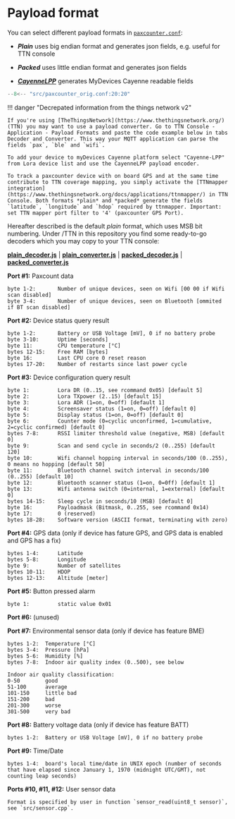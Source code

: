 
# Payload format

You can select different payload formats in [`paxcounter.conf`](https://github.com/cyberman54/ESP32-Paxcounter/blob/master/src/paxcounter_orig.conf):

- ***Plain*** uses big endian format and generates json fields, e.g. useful for TTN console

- ***Packed*** uses little endian format and generates json fields

- [***CayenneLPP***](https://developers.mydevices.com/cayenne/docs/lora/#lora-cayenne-low-power-payload) generates MyDevices Cayenne readable fields


```c linenums="20" title="src/paxcounter_orig.conf"
--8<-- "src/paxcounter_orig.conf:20:20"
```


!!! danger "Decrepated information from the things network v2"

	If you're using [TheThingsNetwork](https://www.thethingsnetwork.org/) (TTN) you may want to use a payload converter. Go to TTN Console - Application - Payload Formats and paste the code example below in tabs Decoder and Converter. This way your MQTT application can parse the fields `pax`, `ble` and `wifi`.

	To add your device to myDevices Cayenne platform select "Cayenne-LPP" from Lora device list and use the CayenneLPP payload encoder.

	To track a paxcounter device with on board GPS and at the same time contribute to TTN coverage mapping, you simply activate the [TTNmapper integration](https://www.thethingsnetwork.org/docs/applications/ttnmapper/) in TTN Console. Both formats *plain* and *packed* generate the fields `latitude`, `longitude` and `hdop` required by ttnmapper. Important: set TTN mapper port filter to '4' (paxcounter GPS Port).


Hereafter described is the default *plain* format, which uses MSB bit numbering. Under /TTN in this repository you find some ready-to-go decoders which you may copy to your TTN console:

[**plain_decoder.js**](https://github.com/cyberman54/ESP32-Paxcounter/blob/master/src/TTN/plain_decoder.js) |
[**plain_converter.js**](https://github.com/cyberman54/ESP32-Paxcounter/blob/master/src/TTN/plain_converter.js) |
[**packed_decoder.js**](https://github.com/cyberman54/ESP32-Paxcounter/blob/master/src/TTN/packed_decoder.js) |
[**packed_converter.js**](https://github.com/cyberman54/ESP32-Paxcounter/blob/master/src/TTN/packed_converter.js)

**Port #1:** Paxcount data

	byte 1-2:		Number of unique devices, seen on Wifi [00 00 if Wifi scan disabled]
	byte 3-4:		Number of unique devices, seen on Bluetooth [ommited if BT scan disabled]

**Port #2:** Device status query result

  	byte 1-2:		Battery or USB Voltage [mV], 0 if no battery probe
	byte 3-10:		Uptime [seconds]
	byte 11: 		CPU temperature [°C]
	bytes 12-15:	Free RAM [bytes]
	byte 16:		Last CPU core 0 reset reason
	bytes 17-20:	Number of restarts since last power cycle

**Port #3:** Device configuration query result

	byte 1:			Lora DR (0..15, see rcommand 0x05) [default 5]
	byte 2:			Lora TXpower (2..15) [default 15]
	byte 3:			Lora ADR (1=on, 0=off) [default 1]
	byte 4:			Screensaver status (1=on, 0=off) [default 0]
	byte 5:			Display status (1=on, 0=off) [default 0]
	byte 6:			Counter mode (0=cyclic unconfirmed, 1=cumulative, 2=cyclic confirmed) [default 0]
	bytes 7-8:		RSSI limiter threshold value (negative, MSB) [default 0]
	byte 9:			Scan and send cycle in seconds/2 (0..255) [default 120]
	byte 10:		Wifi channel hopping interval in seconds/100 (0..255), 0 means no hopping [default 50]
	byte 11:		Bluetooth channel switch interval in seconds/100 (0..255) [default 10]
	byte 12:		Bluetooth scanner status (1=on, 0=0ff) [default 1]
	byte 13:		Wifi antenna switch (0=internal, 1=external) [default 0]
	bytes 14-15:	Sleep cycle in seconds/10 (MSB) [default 0]
	byte 16:		Payloadmask (Bitmask, 0..255, see rcommand 0x14)
	byte 17:		0 (reserved)
	bytes 18-28:	Software version (ASCII format, terminating with zero)


**Port #4:** GPS data (only if device has fature GPS, and GPS data is enabled and GPS has a fix)

	bytes 1-4:		Latitude
	bytes 5-8:		Longitude
	byte 9:			Number of satellites
	bytes 10-11:	HDOP
	bytes 12-13:	Altitude [meter]

**Port #5:** Button pressed alarm

	byte 1:			static value 0x01

**Port #6:** (unused)

**Port #7:** Environmental sensor data (only if device has feature BME)

	bytes 1-2:	Temperature [°C]
	bytes 3-4:	Pressure [hPa]
	bytes 5-6:	Humidity [%]
	bytes 7-8:	Indoor air quality index (0..500), see below

	Indoor air quality classification:
	0-50		good
	51-100		average
	101-150 	little bad
	151-200 	bad
	201-300 	worse
	301-500 	very bad

**Port #8:** Battery voltage data (only if device has feature BATT)

  	bytes 1-2:	Battery or USB Voltage [mV], 0 if no battery probe

**Port #9:** Time/Date

  	bytes 1-4:	board's local time/date in UNIX epoch (number of seconds that have elapsed since January 1, 1970 (midnight UTC/GMT), not counting leap seconds)

**Ports #10, #11, #12:** User sensor data

	Format is specified by user in function `sensor_read(uint8_t sensor)`, see `src/sensor.cpp`.
